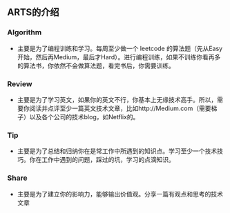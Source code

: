 ## ARTS的介绍
### Algorithm
- 主要是为了编程训练和学习。每周至少做一个 leetcode 的算法题（先从Easy开始，然后再Medium，最后才Hard）。进行编程训练，如果不训练你看再多的算法书，你依然不会做算法题，看完书后，你需要训练。
### Review
- 主要是为了学习英文，如果你的英文不行，你基本上无缘技术高手。所以，需要你阅读并点评至少一篇英文技术文章，比如http://Medium.com（需要梯子）以及各个公司的技术blog，如Netflix的。
### Tip
- 主要是为了总结和归纳你在是常工作中所遇到的知识点。学习至少一个技术技巧。你在工作中遇到的问题，踩过的坑，学习的点滴知识。
### Share
- 主要是为了建立你的影响力，能够输出价值观。分享一篇有观点和思考的技术文章
